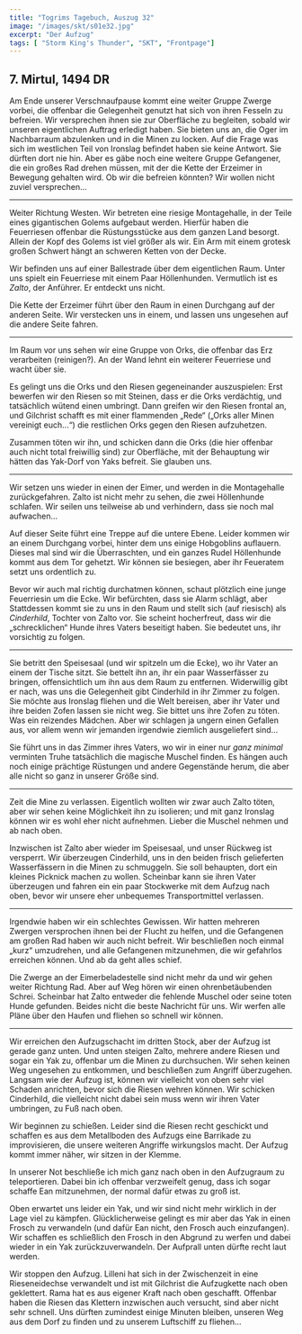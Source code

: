 ```yaml
---
title: "Togrims Tagebuch, Auszug 32"
image: "/images/skt/s01e32.jpg"
excerpt: "Der Aufzug"
tags: [ "Storm King's Thunder", "SKT", "Frontpage"]
---
```


## 7. Mirtul, 1494 DR

Am Ende unserer Verschnaufpause kommt eine weiter Gruppe Zwerge vorbei, die offenbar die Gelegenheit
genutzt hat sich von ihren Fesseln zu befreien. Wir versprechen ihnen sie zur Oberfläche zu
begleiten, sobald wir unseren eigentlichen Auftrag erledigt haben. Sie bieten uns an, die Oger im
Nachbarraum abzulenken und in die Minen zu locken. Auf die Frage was sich im westlichen Teil von
Ironslag befindet haben sie keine Antwort. Sie dürften dort nie hin. Aber es gäbe noch eine weitere
Gruppe Gefangener, die ein großes Rad drehen müssen, mit der die Kette der Erzeimer in Bewegung
gehalten wird. Ob wir die befreien könnten? Wir wollen nicht zuviel versprechen...

---

Weiter Richtung Westen. Wir betreten eine riesige Montagehalle, in der Teile eines gigantischen
Golems aufgebaut werden. Hierfür haben die Feuerriesen offenbar die Rüstungsstücke aus dem ganzen
Land besorgt. Allein der Kopf des Golems ist viel größer als wir. Ein Arm mit einem grotesk großen
Schwert hängt an schweren Ketten von der Decke.

Wir befinden uns auf einer Ballestrade über dem eigentlichen Raum. Unter uns spielt ein Feuerriese
mit einem Paar Höllenhunden. Vermutlich ist es *Zalto*, der Anführer. Er entdeckt uns nicht.

Die Kette der Erzeimer führt über den Raum in einen Durchgang auf der anderen Seite. Wir verstecken
uns in einem, und lassen uns ungesehen auf die andere Seite fahren.

---

Im Raum vor uns sehen wir eine Gruppe von Orks, die offenbar das Erz verarbeiten (reinigen?). An
der Wand lehnt ein weiterer Feuerriese und wacht über sie.

Es gelingt uns die Orks und den Riesen gegeneinander auszuspielen: Erst bewerfen wir den Riesen so
mit Steinen, dass er die Orks verdächtig, und tatsächlich wütend einen umbringt. Dann greifen wir
den Riesen frontal an, und Gilchrist schafft es mit einer flammenden „Rede“ („Orks aller Minen
vereinigt euch...“) die restlichen Orks gegen den Riesen aufzuhetzen.

Zusammen töten wir ihn, und schicken dann die Orks (die hier offenbar auch nicht total freiwillig
sind) zur Oberfläche, mit der Behauptung wir hätten das Yak-Dorf von Yaks befreit. Sie glauben uns.

---

Wir setzen uns wieder in einen der Eimer, und werden in die Montagehalle zurückgefahren. Zalto ist
nicht mehr zu sehen, die zwei Höllenhunde schlafen. Wir seilen uns teilweise ab und verhindern, dass
sie noch mal aufwachen...

Auf dieser Seite führt eine Treppe auf die untere Ebene. Leider kommen wir an einem Durchgang
vorbei, hinter dem uns einige Hobgoblins auflauern. Dieses mal sind wir die Überraschten, und ein
ganzes Rudel Höllenhunde kommt aus dem Tor gehetzt. Wir können sie besiegen, aber ihr Feueratem
setzt uns ordentlich zu.

Bevor wir auch mal richtig durchatmen können, schaut plötzlich eine junge Feuerriesin um die Ecke.
Wir befürchten, dass sie Alarm schlägt, aber Stattdessen kommt sie zu uns in den Raum und stellt
sich (auf riesisch) als *Cinderhild*, Tochter von Zalto vor. Sie scheint hocherfreut, dass wir die
„schrecklichen“ Hunde ihres Vaters beseitigt haben. Sie bedeutet uns, ihr vorsichtig zu folgen.

---

Sie betritt den Speisesaal (und wir spitzeln um die Ecke), wo ihr Vater an einem der Tische sitzt.
Sie bettelt ihn an, ihr ein paar Wasserfässer zu bringen, offensichtlich um ihn aus dem Raum zu
entfernen. Widerwillig gibt er nach, was uns die Gelegenheit gibt Cinderhild in ihr Zimmer
zu folgen. Sie möchte aus Ironslag fliehen und die Welt bereisen, aber ihr Vater und ihre beiden
Zofen lassen sie nicht weg. Sie bittet uns ihre Zofen zu töten. Was ein reizendes Mädchen. Aber wir
schlagen ja ungern einen Gefallen aus, vor allem wenn wir jemanden irgendwie ziemlich ausgeliefert
sind...

Sie führt uns in das Zimmer ihres Vaters, wo wir in einer nur *ganz minimal* verminten Truhe
tatsächlich die magische Muschel finden. Es hängen auch noch einige prächtige Rüstungen und andere
Gegenstände herum, die aber alle nicht so ganz in unserer Größe sind.

---

Zeit die Mine zu verlassen. Eigentlich wollten wir zwar auch Zalto töten, aber wir sehen keine
Möglichkeit ihn zu isolieren; und mit ganz Ironslag können wir es wohl eher nicht aufnehmen. Lieber
die Muschel nehmen und ab nach oben.

Inzwischen ist Zalto aber wieder im Speisesaal, und unser Rückweg ist versperrt. Wir überzeugen
Cinderhild, uns in den beiden frisch gelieferten Wasserfässern in die Minen zu schmuggeln. Sie soll
behaupten, dort ein kleines Picknick machen zu wollen. Scheinbar kann sie ihren Vater überzeugen
und fahren ein ein paar Stockwerke mit dem Aufzug nach oben, bevor wir unsere eher unbequemes
Transportmittel verlassen.

---

Irgendwie haben wir ein schlechtes Gewissen. Wir hatten mehreren Zwergen versprochen ihnen bei der
Flucht zu helfen, und die Gefangenen am großen Rad haben wir auch nicht befreit. Wir beschließen
noch einmal „kurz“ umzudrehen, und alle Gefangenen mitzunehmen, die wir gefahrlos erreichen können.
Und ab da geht alles schief.

Die Zwerge an der Eimerbeladestelle sind nicht mehr da und wir gehen weiter Richtung Rad. Aber auf
Weg hören wir einen ohrenbetäubenden Schrei. Scheinbar hat Zalto entweder die fehlende Muschel oder
seine toten Hunde gefunden. Beides nicht die beste Nachricht für uns. Wir werfen alle Pläne über den
Haufen und fliehen so schnell wir können.

---

Wir erreichen den Aufzugschacht im dritten Stock, aber der Aufzug ist gerade ganz unten. Und unten
steigen Zalto, mehrere andere Riesen und sogar ein Yak zu, offenbar um die Minen zu durchsuchen. Wir
sehen keinen Weg ungesehen zu entkommen, und beschließen zum Angriff überzugehen. Langsam wie der
Aufzug ist, können wir vielleicht von oben sehr viel Schaden anrichten, bevor sich die Riesen wehren
können. Wir schicken Cinderhild, die vielleicht nicht dabei sein muss wenn wir ihren Vater
umbringen, zu Fuß nach oben.

Wir beginnen zu schießen. Leider sind die Riesen recht geschickt und schaffen es aus dem Metallboden
des Aufzugs eine Barrikade zu improvisieren, die unsere weiteren Angriffe wirkungslos macht. Der
Aufzug kommt immer näher, wir sitzen in der Klemme.

In unserer Not beschließe ich mich ganz nach oben in den Aufzugraum zu teleportieren. Dabei bin ich
offenbar verzweifelt genug, dass ich sogar schaffe Ean mitzunehmen, der normal dafür etwas zu groß
ist.

Oben erwartet uns leider ein Yak, und wir sind nicht mehr wirklich in der Lage viel zu kämpfen.
Glücklicherweise gelingt es mir aber das Yak in einen Frosch zu verwandeln (und dafür Ean nicht, den
Frosch auch einzufangen). Wir schaffen es schließlich den Frosch in den Abgrund zu werfen und dabei
wieder in ein Yak zurückzuverwandeln. Der Aufprall unten dürfte recht laut werden.

Wir stoppen den Aufzug. Lilleni hat sich in der Zwischenzeit in eine Rieseneidechse verwandelt und
ist mit Gilchrist die Aufzugkette nach oben geklettert. Rama hat es aus eigener Kraft nach oben
geschafft. Offenbar haben die Riesen das Klettern inzwischen auch versucht, sind aber nicht sehr
schnell. Uns dürften zumindest einige Minuten bleiben, unseren Weg aus dem Dorf zu finden und zu
unserem Luftschiff zu fliehen...
